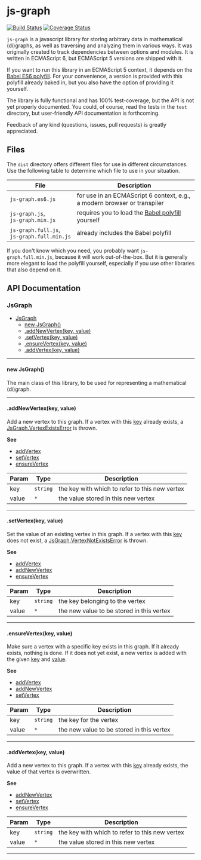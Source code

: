js-graph
========
[![Build Status](http://img.shields.io/travis/mhelvens/js-graph.svg)](https://travis-ci.org/mhelvens/js-graph)
[![Coverage Status](http://img.shields.io/coveralls/mhelvens/js-graph.svg)](https://coveralls.io/r/mhelvens/js-graph?branch=master)

`js-graph` is a javascript library for storing arbitrary data in mathematical (di)graphs,
as well as traversing and analyzing them in various ways. It was originally created to
track dependencies between options and modules. It is written in ECMAScript 6, but
ECMAScript 5 versions are shipped with it.

If you want to run this library in an ECMAScript 5 context, it depends on the [Babel ES6 polyfill](https://babeljs.io/docs/usage/polyfill/).
For your convenience, a version is provided with this polyfill already baked in, but you also
have the option of providing it yourself.

The library is fully functional and has 100% test-coverage, but the API is not yet
properly documented. You could, of course, read the tests in the `test` directory, but
user-friendly API documentation is forthcoming.

Feedback of any kind (questions, issues, pull requests) is greatly appreciated.


Files
-----

The `dist` directory offers different files for use in different circumstances.
Use the following table to determine which file to use in your situation.

| File                                          | Description                                                                                 |
| --------------------------------------------- | ------------------------------------------------------------------------------------------- |
| `js‑graph.es6.js`                             | for use in an ECMAScript 6 context, e.g., a modern browser or transpiler                    |
| `js‑graph.js`,<br>`js‑graph.min.js`           | requires you to load the [Babel polyfill](https://babeljs.io/docs/usage/polyfill/) yourself |
| `js‑graph.full.js`,<br>`js‑graph.full.min.js` | already includes the Babel polyfill                                                         |

If you don't know which you need, you probably want `js-graph.full.min.js`, because it will work out-of-the-box.
But it is generally more elegant to load the polyfill yourself, especially if you use other libraries that also
depend on it.

API Documentation
-----------------

<a name="JsGraph"></a>
### JsGraph

* [JsGraph](#JsGraph)
    * [new JsGraph()](#new_JsGraph_new)
    * [.addNewVertex(key, value)](#JsGraph#addNewVertex)
    * [.setVertex(key, value)](#JsGraph#setVertex)
    * [.ensureVertex(key, value)](#JsGraph#ensureVertex)
    * [.addVertex(key, value)](#JsGraph#addVertex)


-----

<a name="new_JsGraph_new"></a>
#### new JsGraph()
The main class of this library, to be used for representing a mathematical (di)graph.


-----

<a name="JsGraph#addNewVertex"></a>
#### .addNewVertex(key, value)
Add a new vertex to this graph. If a vertex with this [key](key) already exists,
a [JsGraph.VertexExistsError](JsGraph.VertexExistsError) is thrown.

**See**

- [addVertex](#JsGraph#addVertex)
- [setVertex](#JsGraph#setVertex)
- [ensureVertex](#JsGraph#ensureVertex)


| Param | Type | Description |
| --- | --- | --- |
| key | <code>string</code> | the key with which to refer to this new vertex |
| value | <code>\*</code> | the value stored in this new vertex |


-----

<a name="JsGraph#setVertex"></a>
#### .setVertex(key, value)
Set the value of an existing vertex in this graph. If a vertex with this [key](key) does not exist,
a [JsGraph.VertexNotExistsError](JsGraph.VertexNotExistsError) is thrown.

**See**

- [addVertex](#JsGraph#addVertex)
- [addNewVertex](#JsGraph#addNewVertex)
- [ensureVertex](#JsGraph#ensureVertex)


| Param | Type | Description |
| --- | --- | --- |
| key | <code>string</code> | the key belonging to the vertex |
| value | <code>\*</code> | the new value to be stored in this vertex |


-----

<a name="JsGraph#ensureVertex"></a>
#### .ensureVertex(key, value)
Make sure a vertex with a specific key exists in this graph. If it already exists, nothing is done.
If it does not yet exist, a new vertex is added with the given [key](key) and [value](value).

**See**

- [addVertex](#JsGraph#addVertex)
- [addNewVertex](#JsGraph#addNewVertex)
- [setVertex](#JsGraph#setVertex)


| Param | Type | Description |
| --- | --- | --- |
| key | <code>string</code> | the key for the vertex |
| value | <code>\*</code> | the new value to be stored in this vertex |


-----

<a name="JsGraph#addVertex"></a>
#### .addVertex(key, value)
Add a new vertex to this graph. If a vertex with this [key](key) already exists,
the value of that vertex is overwritten.

**See**

- [addNewVertex](#JsGraph#addNewVertex)
- [setVertex](#JsGraph#setVertex)
- [ensureVertex](#JsGraph#ensureVertex)


| Param | Type | Description |
| --- | --- | --- |
| key | <code>string</code> | the key with which to refer to this new vertex |
| value | <code>\*</code> | the value stored in this new vertex |


-----

